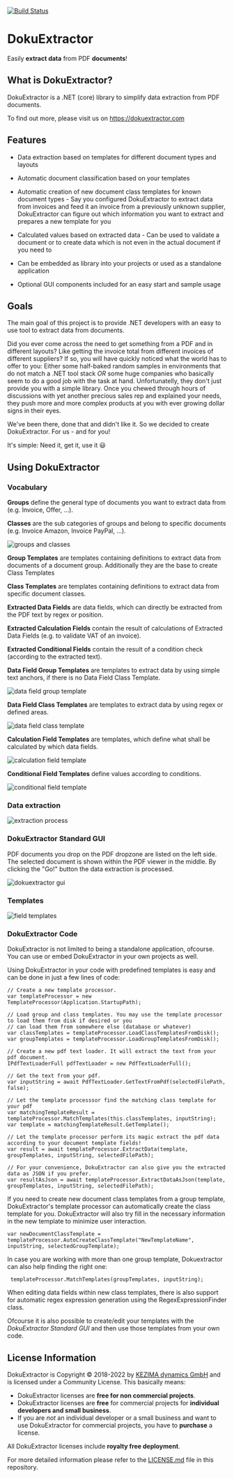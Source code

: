 ﻿[![Build Status](https://dev.azure.com/thomas0077/thomas_0077/_apis/build/status/KEZIMAdynamics.DokuExtractor)](https://dev.azure.com/thomas0077/thomas_0077/_build/latest?definitionId=1)

# DokuExtractor

Easily **extract data** from PDF **documents**!

## What is DokuExtractor?

DokuExtractor is a .NET (core) library to simplify data extraction from PDF documents.  

To find out more, please visit us on https://dokuextractor.com

## Features

- Data extraction based on templates for different document types and layouts
- Automatic document classification based on your templates
- Automatic creation of new document class templates for known document types - Say you configured DokuExtractor
to extract data from invoices and feed it an invoice from a previously unknown supplier, DokuExtractor
can figure out which information you want to extract and prepares a new template for you
- Calculated values based on extracted data - Can be used to validate a document or to create data
 which is not even in the actual document if you need to

- Can be embedded as library into your projects or used as a standalone application
- Optional GUI components included for an easy start and sample usage

## Goals

The main goal of this project is to provide .NET developers with an easy to use tool to extract data
 from documents. 

Did you ever come across the need to get something from a PDF and in different layouts? Like getting the 
invoice total from different invoices of different suppliers? 
If so, you will have quickly noticed what the world has to offer to you:
Either some half-baked random samples in environments that do not match a .NET tool stack *OR* some
huge companies who basically seem to do a good job with the task at hand. 
Unfortunatelly, they don't just provide you with a simple library. Once you chewed through hours of
discussions with yet another precious sales rep and explained your needs, 
they push more and more complex products at you with ever growing dollar signs in their eyes. 

We've been there, done that and didn't like it. So we decided to create DokuExtractor. For us - and for you!

It's simple: Need it, get it, use it :smiley:


## Using DokuExtractor

### Vocabulary

**Groups** define the general type of documents you want to extract data from (e.g. Invoice, Offer, ...).

**Classes** are the sub categories of groups and belong to specific documents (e.g. Invoice Amazon, Invoice PayPal, ...).

![groups and classes](/docs/GroupsAndClasses.png)

**Group Templates** are templates containing definitions to extract data from documents of a document group. 
Additionally they are the base to create Class Templates

**Class Templates** are templates containing definitions to extract data from specific document classes.

**Extracted Data Fields** are data fields, which can directly be extracted from the PDF text by regex or position.

**Extracted Calculation Fields** contain the result of calculations of Extracted Data Fields (e.g. to validate VAT of an invoice).

**Extracted Conditional Fields** contain the result of a condition check (according to the extracted text).

**Data Field Group Templates** are templates to extract data by using simple text anchors, if there is no Data Field Class Template.

![data field group template](/docs/DataFieldGroupTemplate.png)

**Data Field Class Templates** are templates to extract data by using regex or defined areas.

![data field class template](/docs/DataFieldClassTemplate.png)

**Calculation Field Templates** are templates, which define what shall be calculated by which data fields.

![calculation field template](/docs/CalculationFieldTemplate.png)

**Conditional Field Templates** define values according to conditions.

![conditional field template](/docs/ConditionalFieldTemplate.png)

### Data extraction

![extraction process](/docs/ExtractionProcess.png)

### DokuExtractor Standard GUI

PDF documents you drop on the PDF dropzone are listed on the left side. The selected document is shown within the PDF viewer in the middle. By clicking the "Go!" button the data extraction is processed.

![dokuextractor gui](/docs/DokuExtractorGUI.png)

### Templates

![field templates](/docs/FieldTemplates.png)

### DokuExtractor Code

DokuExtractor is not limited to being a standalone application, ofcourse.
You can use or embed DokuExtractor in your own projects as well. 

Using DokuExtractor in your code with predefined templates is easy and can be done in just a few lines of code:
```Csharp
// Create a new template processor.
var templateProcessor = new TemplateProcessor(Application.StartupPath);

// Load group and class templates. You may use the template processor to load them from disk if desired or you 
// can load them from somewhere else (database or whatever)
var classTemplates = templateProcessor.LoadClassTemplatesFromDisk();
var groupTemplates = templateProcessor.LoadGroupTemplatesFromDisk();

// Create a new pdf text loader. It will extract the text from your pdf document.
IPdfTextLoaderFull pdfTextLoader = new PdfTextLoaderFull();

// Get the text from your pdf.
var inputString = await PdfTextLoader.GetTextFromPdf(selectedFilePath, false);

// Let the template processsor find the matching class template for your pdf
var matchingTemplateResult = templateProcessor.MatchTemplates(this.classTemplates, inputString);
var template = matchingTemplateResult.GetTemplate();

// Let the template processor perform its magic extract the pdf data according to your document template fields!
var result = await templateProcessor.ExtractData(template, groupTemplates, inputString, selectedFilePath);

// For your convenience, DokuExtractor can also give you the extracted data as JSON if you prefer.
var resultAsJson = await templateProcessor.ExtractDataAsJson(template, groupTemplates, inputString, selectedFilePath);
```


If you need to create new document class templates from a group template, DokuExtractor's template processor can automatically create
the class template for you. DokuExtractor will also try fill in the necessary information in the new template to minimize user interaction.
```Csharp
var newDocumentClassTemplate = templateProcessor.AutoCreateClassTemplate("NewTemplateName", inputString, selectedGroupTemplate);
```

In case you are working with more than one group template, Dokuextractor can also help finding the right one:
```Csharp
 templateProcessor.MatchTemplates(groupTemplates, inputString);
```

When editing data fields within new class templates, there is also support for automatic regex expression generation using the RegexExpressionFinder class.


Ofcourse it is also possible to create/edit your templates with the *DokuExtractor Standard GUI* and then use those templates from your own code.


## License Information

DokuExtractor is Copyright © 2018-2022 by [KEZIMA dynamics GmbH](https://kezima-dynamics.de) and is licensed under a Community License. 
This basically means:

-  DokuExtractor licenses are **free for non commercial projects**. 
-  DokuExtractor licenses are **free** for commercial projects for **individual developers and small business**.
-  If you are *not* an individual developer or a small business and want to use DokuExtractor for commercial projects, you have to **purchase** a license.

All DokuExtractor licenses include **royalty free deployment**.

For more detailed information please refer to the [LICENSE.md](https://github.com/KEZIMAdynamics/DokuExtractor/blob/master/LICENSE.md) file in this repository.

